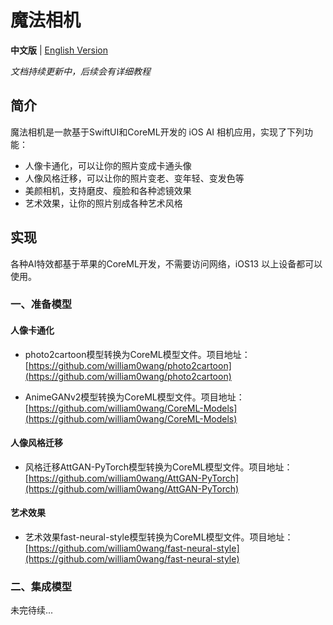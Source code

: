 # 魔法相机

**中文版** | [English Version](Readme_EN.md)

*文档持续更新中，后续会有详细教程*

## 简介

魔法相机是一款基于SwiftUI和CoreML开发的 iOS AI 相机应用，实现了下列功能：

 - 人像卡通化，可以让你的照片变成卡通头像
 - 人像风格迁移，可以让你的照片变老、变年轻、变发色等
 - 美颜相机，支持磨皮、瘦脸和各种滤镜效果
 - 艺术效果，让你的照片别成各种艺术风格

## 实现

各种AI特效都基于苹果的CoreML开发，不需要访问网络，iOS13 以上设备都可以使用。

### 一、准备模型

#### 人像卡通化

- photo2cartoon模型转换为CoreML模型文件。项目地址：
[https://github.com/william0wang/photo2cartoon](https://github.com/william0wang/photo2cartoon)

- AnimeGANv2模型转换为CoreML模型文件。项目地址：
[https://github.com/william0wang/CoreML-Models](https://github.com/william0wang/CoreML-Models)

#### 人像风格迁移

- 风格迁移AttGAN-PyTorch模型转换为CoreML模型文件。项目地址：
[https://github.com/william0wang/AttGAN-PyTorch](https://github.com/william0wang/AttGAN-PyTorch)

#### 艺术效果

- 艺术效果fast-neural-style模型转换为CoreML模型文件。项目地址：
[https://github.com/william0wang/fast-neural-style](https://github.com/william0wang/fast-neural-style)

### 二、集成模型

未完待续...
